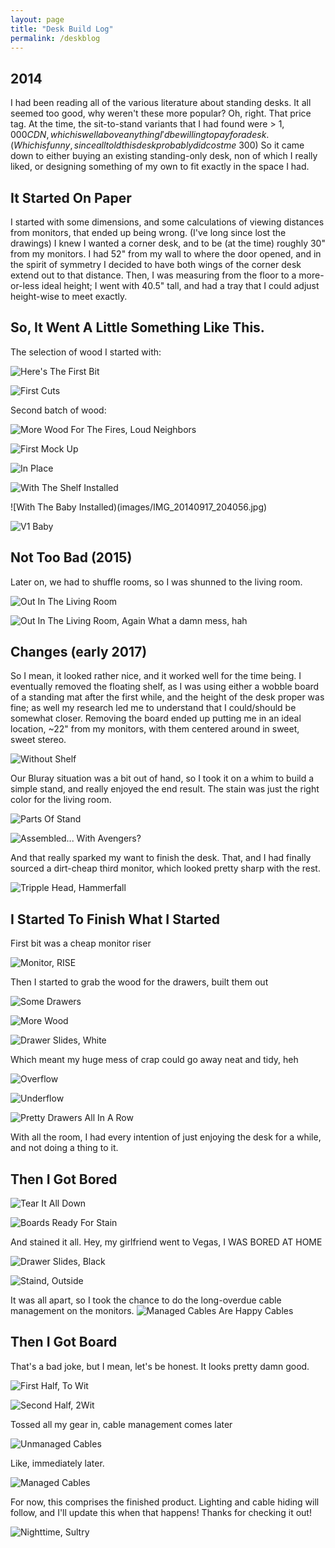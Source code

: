 ```yaml
---
layout: page
title: "Desk Build Log"
permalink: /deskblog
---
```


## 2014

I had been reading all of the various literature about standing desks. It all seemed too good, why weren't these more popular?
Oh, right. That price tag. At the time, the sit-to-stand variants that I had found were > $1,000 CDN, which is well above anything I'd be willing to pay for a desk. (Which is funny, since all told this desk probably did cost me ~$300)
So it came down to either buying an existing standing-only desk, non of which I really liked, or designing something of my own to fit exactly in the space I had.

## It Started On Paper

I started with some dimensions, and some calculations of viewing distances from monitors, that ended up being wrong. (I've long since lost the drawings) I knew I wanted a corner desk, and to be (at the time) roughly 30" from my monitors. I had 52" from my wall to where the door opened, and in the spirit of symmetry I decided to have both wings of the corner desk extend out to that distance.
Then, I was measuring from the floor to a more-or-less ideal height; I went with 40.5" tall, and had a tray that I could adjust height-wise to meet exactly. 

## So, It Went A Little Something Like This.

The selection of wood I started with:

![Here's The First Bit](images/IMG_20140916_210655.jpg)

![First Cuts](images/IMG_20140917_102641.jpg)

Second batch of wood: 

![More Wood For The Fires, Loud Neighbors](images/IMG_20140917_102646.jpg)

![First Mock Up](images/IMG_20140917_120011.jpg)

![In Place](images/IMG_20140917_193919.jpg)

![With The Shelf Installed](images/IMG_20140917_202934.jpg)

![With The Baby Installed)(images/IMG_20140917_204056.jpg)

![V1 Baby](images/IMG_20140922_212725.jpg)

## Not Too Bad (2015)

Later on, we had to shuffle rooms, so I was shunned to the living room.

![Out In The Living Room](images/IMG_20150831_204917.jpg)


![Out In The Living Room, Again](images/IMG_20150831_204917.jpg)
What a damn mess, hah

## Changes (early 2017)
So I mean, it looked rather nice, and it worked well for the time being. I eventually removed the floating shelf, as I was using either a wobble board of a standing mat after the first while, and the height of the desk proper was fine; as well my research led me to understand that I could/should be somewhat closer. Removing the board ended up putting me in an ideal location, ~22" from my monitors, with them centered around in sweet, sweet stereo.

![Without Shelf](images/IMG_20170330_150253.jpg)

Our Bluray situation was a bit out of hand, so I took it on a whim to build a simple stand, and really enjoyed the end result. The stain was just the right color for the living room. 

![Parts Of Stand](images/IMG_20170531_200748.jpg)

![Assembled... With Avengers?](images/IMG_20170601_121113.jpg)

And that really sparked my want to finish the desk. That, and I had finally sourced a dirt-cheap third monitor, which looked pretty sharp with the rest. 

![Tripple Head, Hammerfall](images/IMG_20170606_174658.jpg)

## I Started To Finish What I Started

First bit was a cheap monitor riser

![Monitor, RISE](images/IMG_20170706_134717.jpg)

Then I started to grab the wood for the drawers, built them out

![Some Drawers](images/IMG_20170720_081549.jpg)

![More Wood](images/IMG_20170720_081554.jpg)

![Drawer Slides, White](images/IMG_20170720_081559.jpg)

Which meant my huge mess of crap could go away neat and tidy, heh

![Overflow](images/IMG_20170721_160015.jpg)

![Underflow](images/IMG_20170721_170118.jpg)

![Pretty Drawers All In A Row](images/IMG_20170722_221757.jpg)

With all the room, I had every intention of just enjoying the desk for a while, and not doing a thing to it.

## Then I Got Bored

![Tear It All Down](images/IMG_20170726_145645.jpg)

![Boards Ready For Stain](images/IMG_20170726_164108.jpg)

And stained it all. Hey, my girlfriend went to Vegas, I WAS BORED AT HOME

![Drawer Slides, Black](images/IMG_20170726_164113.jpg)

![Staind, Outside](images/IMG_20170726_175200.jpg)

It was all apart, so I took the chance to do the long-overdue cable management on the monitors. 
![Managed Cables Are Happy Cables](images/IMG_20170726_200247.jpg)

## Then I Got Board

That's a bad joke, but I mean, let's be honest. It looks pretty damn good.

![First Half, To Wit](images/IMG_20170727_111846.jpg)

![Second Half, 2Wit](images/IMG_20170727_123431.jpg)

Tossed all my gear in, cable management comes later

![Unmanaged Cables](images/IMG_20170727_144422.jpg)

Like, immediately later.

![Managed Cables](images/IMG_20170730_171041.jpg)

For now, this comprises the finished product. Lighting and cable hiding will follow, and I'll update this when that happens! Thanks for checking it out!

![Nighttime, Sultry](images/IMG_20170801_231429.jpg)
